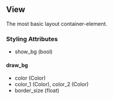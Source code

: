 ## View
The most basic layout container-element.

### Styling Attributes
- show_bg (bool)
#### draw_bg
- color (Color)
- color_1 (Color), color_2 (Color)
- border_size (float)